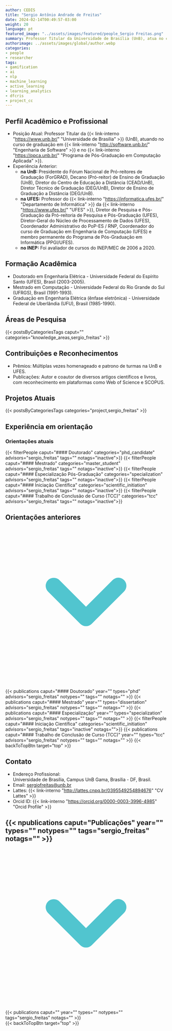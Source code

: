 ```yaml
---
author: CEDIS
title: "Sergio Antônio Andrade de Freitas"
date: 2024-02-14T00:49:57-03:00
weight: 20
language: pt
featured_image: "../assets/images/featured/people_Sergio Freitas.png"
summary: Professor Titular da Universidade de Brasília (UnB), atua no curso de graduação em Engenharia de Software e no Programa de Pós-Graduação em Computação Aplicada.
authorimage: ../assets/images/global/author.webp
categories:
- people
- researcher
tags: 
- gamification
- ai
- nlp
- machine_learning
- active_learning
- learning_analytics
- dfcris
- project_cc
---
```

<div id="top"></div>

## Perfil Acadêmico e Profissional

- Posição Atual: Professor Titular da {{< link-interno "https://www.unb.br/" "Universidade de Brasília" >}} (UnB), atuando no curso de graduação em {{< link-interno "http://software.unb.br/" "Engenharia de Software" >}} e no {{< link-interno "https://ppca.unb.br/" "Programa de Pós-Graduação em Computação Aplicada" >}}.
- Experiência Anterior: 
    - **na UnB:** Presidente do Fórum Nacional de Pró-reitores de Graduação (ForGRAD), Decano (Pró-reitor) de Ensino de Graduação (UnB), Diretor do Centro de Educação a Distância (CEAD/UnB), Diretor Técnico de Graduação (DEG/UnB), Diretor de Ensino de Graduação a Distância (DEG/UnB)​​.
    - **na UFES:** Professor do {{< link-interno "https://informatica.ufes.br/" "Departamento de Informática" >}} da {{< link-interno "https://www.ufes.br/" "UFES" >}}, Diretor de Pesquisa e Pós-Graduação da Pró-reitoria de Pesquisa e Pós-Graduação (UFES), Diretor-Geral do Núcleo de Processamento de Dados (UFES), Coordenador Administrativo do PoP-ES / RNP, Coordenador do curso de Graduação em Engenharia de Computação (UFES) e membro permanente do Programa de Pós-Graduação em Informática (PPGI/UFES).
    - **no INEP:** Foi avaliador de cursos do INEP/MEC de 2006 a 2020.
## Formação Acadêmica
- Doutorado em Engenharia Elétrica - Universidade Federal do Espírito Santo (UFES), Brasil (2003-2005).
- Mestrado em Computação - Universidade Federal do Rio Grande do Sul (UFRGS), Brasil (1991-1993).
- Graduação em Engenharia Elétrica (ênfase eletrônica) - Universidade Federal de Uberlândia (UFU), Brasil (1985-1990)​​.

## Áreas de Pesquisa
{{< postsByCategoriesTags caput="" categories="knowledge_areas,sergio_freitas" >}}

## Contribuições e Reconhecimentos
- Prêmios: Múltiplas vezes homenageado e patrono de turmas na UnB e UFES​​.
- Publicações: Autor e coautor de diversos artigos científicos e livros, com reconhecimento em plataformas como Web of Science e SCOPUS​​.

## Projetos Atuais
{{< postsByCategoriesTags categories="project,sergio_freitas" >}}

## Experiência em orientação
### Orientações atuais
{{< filterPeople caput="#### Doutorado" categories="phd_candidate" advisors="sergio_freitas" tags="" notags="inactive">}}
{{< filterPeople caput="#### Mestrado" categories="master_student" advisors="sergio_freitas" tags="" notags="inactive">}}
{{< filterPeople caput="#### Especialização Pós-Graduação" categories="specialization" advisors="sergio_freitas" tags="" notags="inactive">}}
{{< filterPeople caput="#### Iniciação Científica" categories="scientific_initiation" advisors="sergio_freitas" tags="" notags="inactive">}}
{{< filterPeople caput="#### Trabalho de Conclusão de Curso (TCC)" categories="tcc" advisors="sergio_freitas" tags="" notags="inactive">}}
<div id="previous-collaborators" x-data="{ showPrevious: false }">
    <h2 id="former-collaborators-title" @click="showPrevious = !showPrevious" class="text-xl font-bold mb-2 cursor-pointer flex items-center text-primary-900">
      Orientações anteriores
      <svg :class="{'rotate-0': !showPrevious, 'rotate-180': showPrevious}" class="ml-2 h-5 w-5 transform transition-transform duration-200" xmlns="http://www.w3.org/2000/svg" viewBox="0 0 20 20" fill="#51C5CF"><path fill-rule="evenodd" d="M5.293 7.293a1 1 0 011.414 0L10 10.586l3.293-3.293a1 1 0 111.414 1.414l-4 4a1 1 0 01-1.414 0l-4-4a1 1 0 010-1.414z" clip-rule="evenodd" /></svg>
    </h2>
    <div x-show="showPrevious" x-cloak>
    {{< publications caput="#### Doutorado" year="" types="phd" advisors="sergio_freitas" notypes="" tags="" notags="" >}}
    {{< publications caput="#### Mestrado" year="" types="dissertation" advisors="sergio_freitas" notypes="" tags="" notags="" >}}
    {{< publications caput="#### Especialização" year="" types="specialization" advisors="sergio_freitas" notypes="" tags="" notags="" >}}
    {{< filterPeople caput="#### Iniciação Científica" categories="scientific_initiation" advisors="sergio_freitas" tags="inactive" notags="">}}
    {{< publications caput="#### Trabalho de Conclusão de Curso (TCC)" year="" types="tcc" advisors="sergio_freitas" notypes="" tags="" notags="" >}}
    {{< backToTopBtn target="top" >}}
    </div>
  </div>

## Contato
- Endereço Profissional:  
    Universidade de Brasília, Campus UnB Gama, Brasília - DF, Brasil.
- Email: [sergiofreitas@unb.br](mailto:sergiofreitas@unb.br)
- Lattes: {{< link-interno "http://lattes.cnpq.br/0395549254894676" "CV Lattes" >}}
- Orcid ID: {{< link-interno "https://orcid.org/0000-0003-3996-4985" "Orcid Profile​" >}}

<div id="npublications-section" x-data="{ showPublications: false }">
    <h2 id="npublications-title" @click="showPublications = !showPublications" class="text-xl font-bold mb-2 cursor-pointer flex items-center text-primary-900">
      {{< npublications caput="Publicações" year="" types="" notypes="" tags="sergio_freitas" notags="" >}}
      <svg :class="{'rotate-0': !showPublications, 'rotate-180': showPublications}" class="ml-2 h-5 w-5 transform transition-transform duration-200" xmlns="http://www.w3.org/2000/svg" viewBox="0 0 20 20" fill="#51C5CF"><path fill-rule="evenodd" d="M5.293 7.293a1 1 0 011.414 0L10 10.586l3.293-3.293a1 1 0 111.414 1.414l-4 4a1 1 0 01-1.414 0l-4-4a1 1 0 010-1.414z" clip-rule="evenodd" /></svg>
    </h2>
    <div x-show="showPublications" x-cloak>
      {{< publications caput="" year="" types="" notypes="" tags="sergio_freitas" notags="" >}} 
    </div>
</div>
{{< backToTopBtn target="top" >}}
